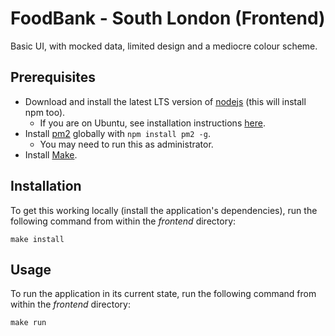 
# FoodBank - South London (Frontend)

Basic UI, with mocked data, limited design and a mediocre colour scheme.

## Prerequisites
* Download and install the latest LTS version of [nodejs](https://nodejs.org/en/download/) (this will install npm too).
    * If you are on Ubuntu, see installation instructions [here](https://github.com/nodesource/distributions).
* Install [pm2](https://pm2.keymetrics.io/) globally with `npm install pm2 -g`.
    * You may need to run this as administrator.
* Install [Make](https://www.gnu.org/software/make/manual/make.html).

## Installation

To get this working locally (install the application's dependencies), run the following command from within the *frontend* directory:

```
make install
```

## Usage

To run the application in its current state, run the following command from within the *frontend* directory:

```
make run
```
